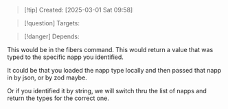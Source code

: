 
>[!tip] Created: [2025-03-01 Sat 09:58]

>[!question] Targets: 

>[!danger] Depends: 

This would be in the fibers command.
This would return a value that was typed to the specific napp you identified.

It could be that you loaded the napp type locally and then passed that napp in by json, or by zod maybe.

Or if you identified it by string, we will switch thru the list of napps and return the types for the correct one.